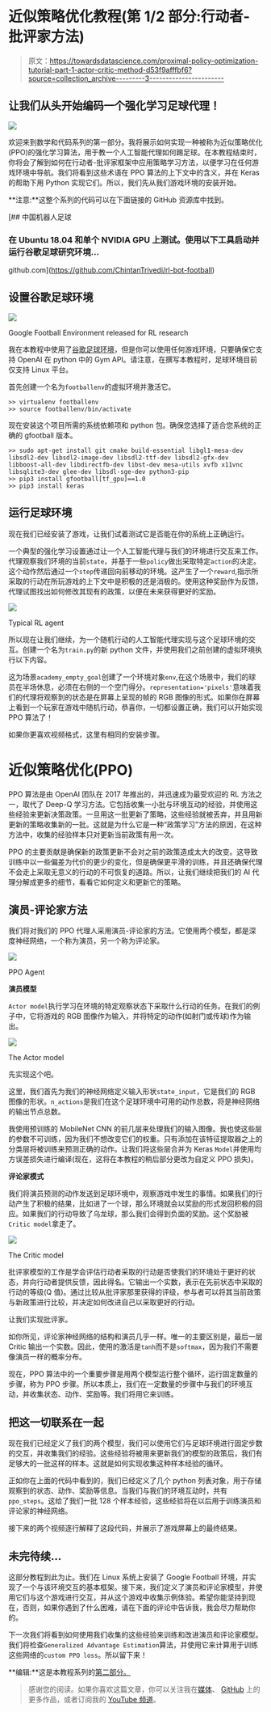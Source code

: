# 近似策略优化教程(第 1/2 部分:行动者-批评家方法)

> 原文：<https://towardsdatascience.com/proximal-policy-optimization-tutorial-part-1-actor-critic-method-d53f9afffbf6?source=collection_archive---------3----------------------->

## 让我们从头开始编码一个强化学习足球代理！

![](img/e6d2afb99c546e29ae5dcec92b9f4ab5.png)

欢迎来到数学和代码系列的第一部分。我将展示如何实现一种被称为近似策略优化(PPO)的强化学习算法，用于教一个人工智能代理如何踢足球。在本教程结束时，你将会了解到如何在行动者-批评家框架中应用策略学习方法，以便学习在任何游戏环境中导航。我们将看到这些术语在 PPO 算法的上下文中的含义，并在 Keras 的帮助下用 Python 实现它们。所以，我们先从我们游戏环境的安装开始。

**注意:**这整个系列的代码可以在下面链接的 GitHub 资源库中找到。

 [## 中国机器人足球

### 在 Ubuntu 18.04 和单个 NVIDIA GPU 上测试。使用以下工具启动并运行谷歌足球研究环境…

github.com](https://github.com/ChintanTrivedi/rl-bot-football) 

## 设置谷歌足球环境

![](img/db92940a00a710161186a0405dcc34dd.png)

Google Football Environment released for RL research

我在本教程中使用了[谷歌足球环境](https://github.com/google-research/football)，但是你可以使用任何游戏环境，只要确保它支持 OpenAI 在 python 中的 Gym API。请注意，在撰写本教程时，足球环境目前仅支持 Linux 平台。

首先创建一个名为`footballenv`的虚拟环境并激活它。

```
>> virtualenv footballenv
>> source footballenv/bin/activate
```

现在安装这个项目所需的系统依赖项和 python 包。确保您选择了适合您系统的正确的 gfootball 版本。

```
>> sudo apt-get install git cmake build-essential libgl1-mesa-dev 
libsdl2-dev libsdl2-image-dev libsdl2-ttf-dev libsdl2-gfx-dev libboost-all-dev libdirectfb-dev libst-dev mesa-utils xvfb x11vnc libsqlite3-dev glee-dev libsdl-sge-dev python3-pip
>> pip3 install gfootball[tf_gpu]==1.0
>> pip3 install keras
```

## 运行足球环境

现在我们已经安装了游戏，让我们试着测试它是否能在你的系统上正确运行。

一个典型的强化学习设置通过让一个人工智能代理与我们的环境进行交互来工作。代理观察我们环境的当前`state`，并基于一些`policy`做出采取特定`action`的决定。这个动作然后通过一个`step`传递回向前移动的环境。这产生了一个`reward`,指示所采取的行动在所玩游戏的上下文中是积极的还是消极的。使用这种奖励作为反馈，代理试图找出如何修改其现有的政策，以便在未来获得更好的奖励。

![](img/0e393897f5e875755d7c4ff70233fee1.png)

Typical RL agent

所以现在让我们继续，为一个随机行动的人工智能代理实现与这个足球环境的交互。创建一个名为`train.py`的新 python 文件，并使用我们之前创建的虚拟环境执行以下内容。

这为场景`academy_empty_goal`创建了一个环境对象`env`,在这个场景中，我们的球员在半场休息，必须在右侧的一个空门得分。`representation='pixels'`意味着我们的代理将观察到的状态是在屏幕上呈现的帧的 RGB 图像的形式。如果你在屏幕上看到一个玩家在游戏中随机行动，恭喜你，一切都设置正确，我们可以开始实现 PPO 算法了！

如果你更喜欢视频格式，这里有相同的安装步骤。

# 近似策略优化(PPO)

PPO 算法是由 OpenAI 团队在 2017 年推出的，并迅速成为最受欢迎的 RL 方法之一，取代了 Deep-Q 学习方法。它包括收集一小批与环境互动的经验，并使用这些经验来更新决策政策。一旦用这一批更新了策略，这些经验就被丢弃，并且用新更新的策略收集新的一批。这就是为什么它是一种“政策学习”方法的原因，在这种方法中，收集的经验样本只对更新当前政策有用一次。

PPO 的主要贡献是确保新的政策更新不会对之前的政策造成太大的改变。这导致训练中以一些偏差为代价的更少的变化，但是确保更平滑的训练，并且还确保代理不会走上采取无意义的行动的不可恢复的道路。所以，让我们继续把我们的 AI 代理分解成更多的细节，看看它如何定义和更新它的策略。

## 演员-评论家方法

我们将对我们的 PPO 代理人采用演员-评论家的方法。它使用两个模型，都是深度神经网络，一个称为演员，另一个称为评论家。

![](img/2ebf2b981b1acbabf918303b96035621.png)

PPO Agent

**演员模型**

`Actor model`执行学习在环境的特定观察状态下采取什么行动的任务。在我们的例子中，它将游戏的 RGB 图像作为输入，并将特定的动作(如射门或传球)作为输出。

![](img/f4a1429537c8026791071eb7691357f9.png)

The Actor model

先实现这个吧。

这里，我们首先为我们的神经网络定义输入形状`state_input`，它是我们的 RGB 图像的形状。`n_actions`是我们在这个足球环境中可用的动作总数，将是神经网络的输出节点总数。

我使用预训练的 MobileNet CNN 的前几层来处理我们的输入图像。我也使这些层的参数不可训练，因为我们不想改变它们的权重。只有添加在该特征提取器之上的分类层将被训练来预测正确的动作。让我们将这些层合并为 Keras `Model`并使用均方误差损失进行编译(现在，这将在本教程的稍后部分更改为自定义 PPO 损失)。

**评论家模式**

我们将演员预测的动作发送到足球环境中，观察游戏中发生的事情。如果我们的行动产生了积极的结果，比如进了一个球，那么环境就会以奖励的形式发回积极的回应。如果我们的行动导致了乌龙球，那么我们会得到负面的奖励。这个奖励被`Critic model`拿走了。

![](img/2825116145e6b05af0fad25455ef1083.png)

The Critic model

批评家模型的工作是学会评估行动者采取的行动是否使我们的环境处于更好的状态，并向行动者提供反馈，因此得名。它输出一个实数，表示在先前状态中采取的行动的等级(Q 值)。通过比较从批评家那里获得的评级，参与者可以将其当前政策与新政策进行比较，并决定如何改进自己以采取更好的行动。

让我们实现批评家。

如你所见，评论家神经网络的结构和演员几乎一样。唯一的主要区别是，最后一层 Critic 输出一个实数。因此，使用的激活是`tanh`而不是`softmax`，因为我们不需要像演员一样的概率分布。

现在，PPO 算法中的一个重要步骤是用两个模型运行整个循环，运行固定数量的步骤，称为 PPO 步骤。所以本质上，我们在一定数量的步骤中与我们的环境互动，并收集状态、动作、奖励等。我们将用它来训练。

## 把这一切联系在一起

现在我们已经定义了我们的两个模型，我们可以使用它们与足球环境进行固定步数的交互，并收集我们的经验。这些经验将被用来更新我们的模型的政策后，我们有足够大的一批这样的样本。这就是如何实现收集这种样本经验的循环。

正如你在上面的代码中看到的，我们已经定义了几个 python 列表对象，用于存储观察到的状态、动作、奖励等信息。当我们与我们的环境互动时，共有`ppo_steps`。这给了我们一批 128 个样本经验，这些经验将在以后用于训练演员和评论家的神经网络。

接下来的两个视频逐行解释了这段代码，并展示了游戏屏幕上的最终结果。

## 未完待续…

这部分教程到此为止。我们在 Linux 系统上安装了 Google Football 环境，并实现了一个与该环境交互的基本框架。接下来，我们定义了演员和评论家模型，并使用它们与这个游戏进行交互，并从这个游戏中收集示例体验。希望你能坚持到现在，否则，如果你遇到了什么困难，请在下面的评论中告诉我，我会尽力帮助你的。

下一次我们将看到如何使用我们收集的这些经验来训练和改进演员和评论家模型。我们将检查`Generalized Advantage Estimation`算法，并使用它来计算用于训练这些网络的`custom PPO loss`。所以留下来！

**编辑:**这是本教程系列的[第二部分。](https://medium.com/@chintan.t93/proximal-policy-optimization-tutorial-part-2-2-gae-and-ppo-loss-fe1b3c5549e8)

> 感谢您的阅读。如果你喜欢这篇文章，你可以关注我在[媒体](https://medium.com/@chintan.t93)、 [GitHub](https://github.com/ChintanTrivedi) 上的更多作品，或者订阅我的 [YouTube 频道](http://youtube.com/c/DeepGamingAI)。
